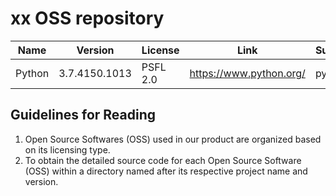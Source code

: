 # xx OSS repository


| Name   | Version       | License  | Link                    | Supplier |
| ------ | ------------- | -------- | ----------------------- | -------- |
| Python | 3.7.4150.1013 | PSFL 2.0 | https://www.python.org/ | python   |



## Guidelines for Reading

1. Open Source Softwares (OSS) used in our product are organized based on its licensing type.
2. To obtain the detailed source code for each Open Source Software (OSS) within a directory named after its respective project name and version.

